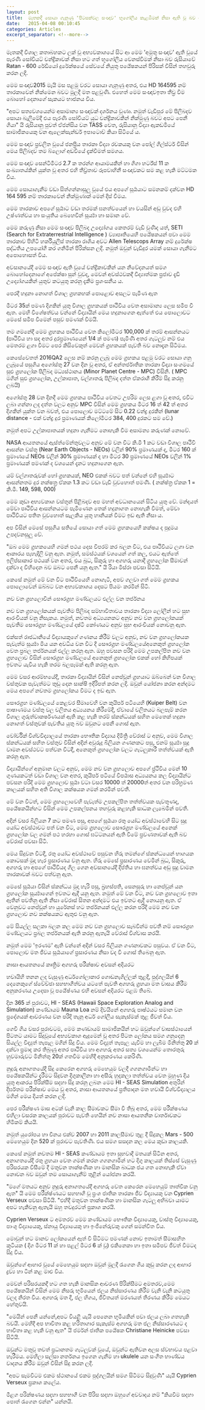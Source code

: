 ```yaml
---
layout: post
title:  මෑතකදී සොයා ගැනුණු 'පිටසක්වල සංඥාව' භූගෝලීය කැළඹීමක් නිසා ඇති වූ බව සොයා ගැනේ
date:   2015-04-08 00:10:45
categories: Articles
excerpt_separator: <!--more-->
---
```


මෑතකදී විශාල කතාබහකට ලක් වූ අභ්‍යවකාශයේ සිට ආ මෙම 'අමුතු සංඥාව' ඇති වූයේ පැරණි සෝවියට් චන්ද්‍රිකාවක් නිසා හට ගත් භූගෝලීය වෙනස්වීමක් නිසා බව රුසියාවේ Ratan - 600 රේඩියෝ දුරේක්ෂයේ සේවයේ නියුතු පර්‍යේෂකයන් පිරිසක් විසින් තහවුරු කරන ලදි.

මෙම සංඥාව2015 මැයි මස පළමු වරට සොයා ගැනුණු අතර, එය HD 164595 නම් තාරකාවෙන් නික්මෙන බවට මුලදී මත පළවුණි. එහෙත් මෙම සංඥාවඉතා තීව්‍ර වීම බොහෝ දෙනාගේ සැකයට භාජනය විය. 

<!--more-->

"අපට සත්‍යවශයෙන්ම අසාමාන්‍ය සංඥාවක් දර්ශනය වුණා. නමුත් වැඩිපුර මේ පිලිබදව සොයා බැලීමේදී එය පැරණි සෝවියට් යුධ චන්ද්‍රිකාවකින් නික්මුණු බවට අපට පෙනී ගියා" යි රුසියානු පුවත් ඒජන්සිය වන TASS වෙත, රුසියානු විද්‍යා ඇකඩමියේ සාමාජිකයෙකු වන ඇලෙක්සැන්ඩර් ඉපාටොව් කියා සිටියේ ය.

මෙම සංඥාව ප්‍රචලිත වූයේ ජනප්‍රිය තාරකා විද්‍යා රචකයකු වන පෝල් ගිල්ස්ටර් විසින් මෙය පිලිබදව තම බ්ලොග් අඩවියේ දැක්වීමත් සමගය.

මෙම සංඥාව සෙන්ටිමීටර 2.7 ක තරන්ග ආයාමයකින් හා ගිගා හර්ට්ස් 11 ක සංඛ්‍යාතය්කින් යුක්ත වූ අතර එහි තීව්‍ර්තාව රූපවාහිනී සංඥාවකට සම කළ හැකි මට්ටමක විය.

මෙම සොයාගැනීම වඩා සිත්ගන්නාසුලු වූයේ එය අපගේ සූර්‍යයාට සමනකම් දක්වන HD 164 595 නම් තාරකාවෙන් නික්මුණාක් මෙන් දිස් වීමය.

මෙම තාරකාව අපගේ සූර්‍යාට වඩා තරමක් ඝනත්වයෙන් හා වයසින් අඩු වුවද එහි උෂ්ණත්වය හා සංයුතිය බෙහෙවින් සූර්‍ය්‍යා හා සමාන වේ.

මෙම කරුණු නිසා මෙම සංඥාව පිලිබද උද්‍යෝගය කෙතරම් වැඩි වුණිද යත්, SETI (Search for Extraterrestrial Intelligence ) ව්‍යාපෘතියෙහි පර්‍යේෂකයන් පවා මෙම තාරකාව පිහිටි හර්කියුලීස් තාරකා රාශිය අවට Allen Telescops Array නම් දුරේක්ෂ පද්ධතිය උපයෝගී කර ගනිමින් පිරික්සන ලදි. නමුත් ඔවුන් වැඩිදුර යමක් සොයා ගැනීමට අපොහොසත් විය.

අවසානයේදී මෙම සංඥාව ඇති වූයේ චන්ද්‍රිකාවකින් යන නිවේදනයත් සමග බොහෝදෙනාගේ අපේක්ෂා සුන් වුවද, මෙවන් අවස්ථවකදී විද්‍යාත්මක ප්‍රජාව දැඩි උද්‍යෝගයකින් යුතුව කටයුතු කරනු දැකීම ප්‍රශංසනීය ය. 


පෙරදී හදුනා නොගත් විශාල ග්‍රහකහක් පොළොව අසලට පැමිණ ඇත

මීටර 35ක් පමණ දිගකින් යුතු විශාල ග්‍රහකයක් ප්‍රුථිවිය වෙත අසාමාන්‍ය ලෙස සමීප වී ඇත. මෙහි විශේෂත්වය වන්නේ විද්‍යායින් මෙය හදුනාගෙන ඇත්තේ එය පොලොවට මෙසේ සමීප වීමෙන් පසුව පමණක් වීමයි.

 තම ගමනේදී මෙම ග්‍රහකය ප්‍රුථිවිය වෙත කිලෝමීටර 100,000 ක් තරම් ආසන්නයට (ප්‍රුථිවිය හා සද අතර දුරප්‍රමාණයෙන් 1/4 ක් පමණ) පැමිණි අතර ගැටලුව නම් එය මෙතරම ළගා වීමට පෙර කිසිවෙකුත් මෙවන් ග්‍රහකයක් පැවති බව නොදැන සිටීමය. 

කෙසේවෙතත් 2016QA2 ලෙස නම් කරනු ලැබූ මෙම ග්‍රහකය පළමු වරට සොයා ගනු ලැබූයේ පසුගිය අගෝස්තු 27 වන දින වූ අතර, ඒ අන්තර්ජාතික තාරකා විද්‍යා ස‍ංගමයේ සුළු ග්‍රහලෝක පිලිබද මධ්‍යස්ථානය (Minor Planet Centre - MPC) විසිනි. 
( MPC මගින් සුළු ග්‍රහලෝක, උල්කාපාත, වල්ගාතරු පිලිබද දත්ත ඒකරාශී කිරීම් සිදු කරනු ලබයි)

අගෝස්තු 28 වන දිනදී මෙම ග්‍රහකය ප්‍රුථිවිය වෙතට උපරිම ලෙස ළගා වූ අතර, එවිට ලබා ගන්නා ලද දත්ත වලට අනුව MPC විසින් මෙම ග්‍රහකය මීටර 16 ත් 42 ත් අතර දිගකින් යුක්ත වන බවත්, එය පොලොව මට්ටමේ සිට 0.22 චන්ද්‍ර දුරකින් (lunar distance - එක් චන්ද්‍ර දුර ප්‍රමාණයක් කිලෝමීටර 384, 400 දුරකට සම වේ.) 

නමුත් අපට උල්කාපාතයක් හදුනා ගැනීමට නොහැකි වීම අසාමන්‍ය කරුණක් නොවේ.

NASA ආයතනයේ ඇස්ත්මේන්තුවලට අනුව මේ වන විට කි.මී 1 කට වඩා විශාල ප්‍රුථිවි ආසන්න වස්තු (Near Earth Objects - NEOs) වලින් 90% ප්‍රමාණයක් ද, මීටර 160 ක් ප්‍රමාණයේ NEOs වලින් 30% ප්‍රමාණයක් ද හා මීටර 30 ප්‍රමාණයේ NEOs වලින් 1% ප්‍රමාණයක් පමණක් ද වශයෙන් දැනට හදුනාගෙන ඇත.

යම් වල්ගාතරුවක් හෝ ග්‍රහකයක්, NEO එකක් බවට පත් වන්නේ එහි සූර්‍ය්‍යාට ආසන්නතම දුර නක්ෂත්‍ර ඒකක 1.3 කට වඩා වැඩි වුවහොත් පමණි. ( නක්ෂ්ත්‍ර ඒකක 1 = කි.මී. 149, 598, 000) 

මෙම කුඩා අභ්‍යවකාශ වස්තූන් පිළිබදව අප මහත් අවධානයෙන් සිටිය යුතු වේ. මන්දයත් මේවා ප්‍රුථිවිය ආසන්නයටම පැමිණෙන තෙක් හදුනාගත නොහැකි වීමත්, මේවා ප්‍රුථිවියට පතිත වුවහොත් සැලකිය යුතු හානියක් වීමට ඉඩ ඇති නිසා ය.

අප විසින් මෙසේ පසුගිය සතියේ සොයා ගත් මෙම ග්‍රහකයෙහි කක්ෂය ද පුදුමය උපදවනසුලු වේ.

"ඔබ මෙම ග්‍රහකයෙහි ගමන් පථය දෙස විපරම් කර බලන විට, එය ප්‍රුථිවියට ලගා වන ආකාරය පැහැදිලි වනු ඇත. නමුත්, සමස්ථයක් වශයෙන් ගත් කල, එයට ඇත්තේ ඉලිප්සාකාර පථයක් වන අතර, එය බුධ, සිකුරු හා අගහරු යනාදී ග්‍රහලෝක සීමාවන් දක්වා ද විහිදෙන බව ඔබට පෙනී යනු ඇත." යි රියා මිස්රා පවසා සිටියි.

කෙසේ නමුත් මේ වන විට ප්‍රුථිවියෙහි නොගැටී, අපව ගලවා ගත් මෙම ග්‍රහකය පොලොවෙන් ඔබ්බට වන අභ්‍යවකාශය දෙසට පියමං කරමින් සිටී.


නව වන ග්‍රහලොවින් සෞරග්‍රහ මණ්ඩලයට එල්ල වන තර්ජනය

නව වන ග්‍රහලෝකයක් පැවතීම පිලිබද සම්භාවිතාවය තාරකා විද්‍යා ලෝලීන් හට සුභ ආරංචියක් වනු නිසැකය. නමුත්, නවතම අධ්‍යයනකට අනුව නව වන ග්‍රහලෝකයක් පැවතීම සෞරග්‍රහ මණ්ඩලයේ දෘෂ්ටි කෝණයට අනුව සුභ ආරංචියක් නොවනු ඇත.

එක්සත් රාජධානියේ විද්‍යායකුගේ ගණනය කිරීම් වලට අනුව, නව වන ග්‍රහලෝකයක පැවැත්ම සූර්‍ය්‍යා මිය යන අවධිය වන විට දී සෞරග්‍රහ මණ්ඩලයේඅනෙකුත් ග්‍රහලෝක වෙත ප්‍රබල තර්ජනයක් එල්ල කරනු ඇත. ඔහු පවසන පරිදි මෙම උපකල්පිත නව වන ග්‍රහලොව විසින් සෞරග්‍රහ මණ්ඩලයේ අනෙකුත් ග්‍රහලෝක එකක් හෝ කිහිපයක් ඉවතට යැවිය හැකි තරම බලපෑමක් ඇති කරනු ඇත.

මෙම වසර ආරම්භයේදී, තාරකා විද්‍යායින් විසින් නෙප්චූන් ග්‍රහයාට ඔබ්බෙන් වන විශාල වස්තුවක පැවැත්මට තුඩු දෙන සාක්ෂි ඉදිරිපත් කරන ලදි. ඔවුන් යෝජනා කරන අන්දමට මෙය අපගේ නවතම ග්‍රහලෝකය වීමට ද ඉඩ ඇත.

සෞරග්‍රහ මණ්ඩලයේ කෙළවර සීමාවෙහි වන කුයිපර් පටියෙහි (Kuiper Belt) වන පාෂාණමය වස්තු වල චලිතය අධ්‍යයනය කිරීමේදී, ඒවායේ චලිතයට බලපෑම් කරන විශාල ගුරුත්වාකර්ෂණයක් ඇති කළ හැකි තරම් ස්කන්ධයක් සහිත මෙතෙක් හදුනා නොගත් වස්තුවක් පැවතිය යුතු බව ඔවුනට පෙනී ගොස් ඇත.

වෝර්වික් විශ්වවිද්‍යාලයේ තාරකා භෞතික විද්‍යාය දිමිත්‍රි වේරාස් ට අනුව, මෙම විශාල ස්කන්ධයක් සහිත වස්තුව විසින් අදින් අවුරුදු බිලියන ගණනකට පසු, එනම් සූර්‍ය්‍යා සුදු වාමන අවස්ථවට පත්වන විටදී, අනෙකුත් ග්‍රහලෝක වලට ගැටලුකාරී තත්ත්වයක් ඇති කරනු ඇත.

විද්‍යායින්ගේ අනුමාන වලට අනුව, මෙම නව වන ග්‍රහලොව අපගේ ප්‍ර්ථිවිය මෙන් 10 ගුණයකටත් වඩා විශාල වන අතර, කුයිපර් පටියේ විපර්‍යාස අධ්‍යයනය කල විද්‍යායින්ට පවසන පරිදි මෙම ග්‍රහලොව සූර්‍යා වටා වසර 10000 ත් 20000ත් අතර වන පරිභ්‍රමණ කාලයක් සහිත අති විශාල කක්ෂයක ගමන් කරමින් පවතී.

මේ වන විටත්, මෙම ග්‍රහලොවෙහි පැවැත්ම උපකල්පිත තත්ත්වයක පැවතුණද, පර්‍යේෂකයින්හට විසින් මෙම උපකල්පනය තහවුරු කළහැකි සාධක ලැබෙමින් පවතී.

අදින් වසර බිලියන 7 කට පමණ පසු, අපගේ සූර්‍යයා රතු යෝධ අවස්ථාවෙහි සිට සුදු යෝධ අවස්ථාවට පත් වන විට, මෙම ග්‍රහලොව සෞරග්‍රහ මණ්ඩලයේ අනෙක් ග්‍රහලෝක වල ගමන් පථ හරහා ගොස් ඝට්ටනයන් ඇති වීමේ ප්‍රවණතාවක් ඇති බව වේරාස් පවසා සිටී.

මෙය සිදුවන විටදී, රතු යෝධ අවස්ථාවේ පසුවන හිරු තමන්ගේ ස්කන්ධයෙන් භාගයක කොටසක් මුදා හැර ප්‍රසාරණය වනු ඇත. හිරු මෙසේ ප්‍රසාරණය වෙමින් බුධ, සිකුරු, අගහරු හා අපගේ ප්‍රුථිවියද ගිල ගෙන අවසානයේදී දීප්තිය හා ඝනත්වය අඩු සුදු වාමන තාරකාවක් බවට පත්වනු ඇත.

මෙසේ සූර්‍යයා විසින් ස්කන්ධය මුදා හැරි පසු, බ්‍රහස්පති, සෙනසුරු හා නෙප්චූන් යන ග්‍රහලෝක සූර්‍ය්‍යාගෙන් ඉවතට ඇදී යනු ඇත. නමුත් මේ වන විට, නව වන ග්‍රහලොව ඉතා ඈතින් පවතිනු ඇති නිසා වේරාස් සිතන අන්දමට එය ඉවතට ඇදී නොයනු ඇත. ඒ වෙනුවට නෙප්චූන් හා යුරේනස් හට තර්ජනයක් එල්ල කරන පරිදි මෙම නව වන ග්‍රහලොව නව කක්ෂයකට ඇතුළු වනු ඇත.

මේ සියල්ල සලකා බලන කල මෙම නව වන ග්‍රහලොව සැබවින්ම පවතී නම් සෞරග්‍රහ මණ්ඩලයට ප්‍රබල තර්ජනයක් ඇති කරනු ඇතැයි වේරාස් විශ්වාස කරයි.

නමුත් මෙම 'ඉරණම' ඇති වන්නේ අදින් වසර බිලියන ගණනාවකට පසුවය. ඒ වන විට, පොලොව මත ජීවය සූර්‍යයාගේ ප්‍රසාරණය නිසා වද වී ගොස් තිබෙනු ඇත. 


නාසා ආයතනයේ කෘත්‍රිම අගහරු පරීක්ෂාව අවසන් අදියරට


හවායිහි තනන ලද වැසුණු අර්ධගෝලාකාර ගොඩනැගිල්ලක් තුළදී, පුද්ගලයින් 6 දෙනෙකුගේ ස්වේච්ඡා සහභාගීත්වය යටතේ පැවති අගහරු ග්‍රහයා මත වාසය කිරීම අනුකරණය උදෙසා වූ පර්‍යේෂ්ණය එහි අවසන් අදියරට එළඹ තිබේ.

දින 365 ක් පුරාවට, HI - SEAS (Hawaii Space Exploration Analog and Simulation) කණ්ඩායම Mauna Loa නම් දිවයිනේ අගහරු පෘෂ්ථයට සමාන වන ප්‍රදේශයක් ආවරණය වන පරිදි තැනූ අර්ධ ගෝලීය සැකැස්මක් තුළ ජීවත් විය.

ගෙවී ගිය වසර පුරාවටම, මෙම කණඩායම් සාමාජිකයින් හට ඔවුන්ගේ වාසස්ථායෙන් පිටතට යාමට සිදුවූයේ අභ්‍යවකාශ ඇදුමෙන් වූ අතර පිටත ලෝකය සමග ගනුදෙනු සියල්ල විද්‍යුත් තැපෑල මගින් සිදු විය. මෙම විද්‍යුත් තෑපෑල යැවීම හා ලැබීම මිනිත්තු 20 ක් දක්වා ප්‍රමාද කර තිබුණු අතර ප්‍රුථිවිය හා අගහරු අතර සත්‍ය වශයෙන්ම තොරතුරු හුවමාරුවට මිනිත්තු 20ක් ගතවීම මෙහිදී අනුකරණය කෙරිණි.

නුදුරු අනාගතයේදී සිදු කෙරෙන අගහරු මෙහෙයුම වලදී ගගනගාමීන්ට හා පර්‍යේෂකයින්ට දැරීමට සිදුවන දිගුකාලීනා හා අසීරු හුදකලා තත්ත්වය වෙත මුහුණ දිය යුතු ආකරය පිරික්සීම සදහා සිදු කරනු ලබන මෙම  HI - SEAS Simulation අතුරින් දීර්ඝතම පරීක්ෂාව මෙය වූ අතර, නාසා ආයතනයේ ප්‍රතිපාදන මත හවායි විශ්වවිද්‍යාලය මගින් මෙය දියත් කරන ලදි.

පෙර පරීක්ෂණ මාස අටක් වැනි කාල සීමාවකට සීමා වී තිබූ අතර, මෙම පරීක්ෂණය එහිලා වසරක කාලයක් පුරාවට පැවති හෙයින් නව නාසා ආයතනික වාර්තාවකට හිමිකම් කියයි.

නමුත් යුරෝපය හා චීනය එක්ව 2007 හා 2011 කාලසීමාව තුළ දී සිදුකල Mars - 500 මෙහෙයුම දින 520 ක් පුරාවට පැවතිණි. එය සමග සසදන කල මෙය කුඩා කාලයකි.

කෙසේ නමුත් නවතම HI - SEAS කණ්ඩායම ඉතා සුභවාදී මතයක් සිටින අතර, අනාගතයේදී රතු ග්‍රහයා වෙත ගමන් කරන ගගනගාමීන් හට දිගු කාලයක් තිස්සේ වැසුණු පරිසරයක විසීමේ දී මතුවන තාක්ෂණික හා මානසික බාධක ජය ගත නොහැකි ඒවා නොවන බව ඔවුන් තම සොයාගැනීම් තුළින් යෝජනා කරයි.

"මගේ මතයට අනුව නුදුරු අනාගතයේදී අගහරු වෙත කෙරෙන මෙහෙයුම් තාත්වික වනු ඇත" යි මෙම පරීක්ෂ්ණයට සහභාගි වූ ප්‍රංශ ජාතික තාරකා ජීව විද්‍යායකු වන Cyprien Verseux පවසා සිටියි. "එහිදී මතුවන තාක්ෂණික හා මානසික ගැටලු අභිබවා යාමට අපට හැකිවනු ඇතැයි ඔහු තවදුරටත් ප්‍රකාශ කරයි.
 
Cyprien Verseux ට අමතරව මෙම කණ්ඩායම භෞතික විද්‍යායෙකු, වාස්තු විද්‍යායෙකු, පාංශු විද්‍යායෙකු, ස්නායු විද්‍යායෙකු හා ඉංජිනේරුවකු ගෙන් සමන්විත විය.

මොවුන් හට මානව ලෝකයෙන් ඈත් වී සිටිමට පමණක් නොව  ඉතාමත් සීමාසහිත කුටියක ( දිග මීටර 11 ක් හා පළල් මීටර 6 ක් වූ) එකිනෙකා හා ඉතා සමීපව ජීවත් වීමටද සිදු විය.

ඔවුන්ගේ ආහාර වූයේ මෙහෙයුම සදහා ඔවුන් මුලදී රැගෙන ගිය කුඩු කරන ලද ආහාර ද්‍රව්‍ය හා ටින් කළ මාළු විය. 

මෙවන් පරිසරයකදී හට ගත හැකි මානසික ආචරණ පිරික්සීමට අමතරව,මෙම පර්‍යේෂකයින් විසින් මෙම නිසරු භූමියෙන් ජලය නිස්සාරණය කිරීම වැනි වැනි කටයුතු වලද නිරත විය. අගහරු මත දී, ජල හිගය, ජීවිතයත් මරණයත් තීරණය කිරීම මෙයට හේතුවයි.

"මෙයින් පෙනී යන්නේ,අපට වියළි යැයි පෙනෙන භූමියකින් පවා ජලය ලබා ගතහැකි බවයි. මෙහිදී අප භාවිතා කළ හරිතාගාර සැකැස්ම අගහරු මත ජල නිස්සාරණයට ද භාවිතා කළ හැකි වනු ඇත" යි ජර්මන් ජාතික පර්‍යේෂක Christiane Heinicke පවසා සිටියි.

ඔවුන්ට මතුවූ තවත් ප්‍රධානතම ගැටලුවක් වූයේ, ඔවුන්ට ඇතිවන අලස ස්වභාවය පළවා හැරීමය. මෙහිලා සල්සා නර්තනය ඉගෙන ගැනීම හා ukulele යන සංගීත භාණ්ඩය වාදනය කිරීම ඔවුන් විසින් සිදු කරන ලදි.

"අපට සෑමවිටම එකම ස්ථානයේ එකම පුද්ගලයින් සමග සිටීමට සිදුවුණි" යැයි Cyprien Verseux ප්‍රකාශ කලේය.

මීළග පරික්ෂණය සදහා සහභාගී වන පිරිස සදහා ඔහුගේ අවවාදය නම් "කියවීම සදහා පොත් රැගෙන එන්න" යන්නයි.








